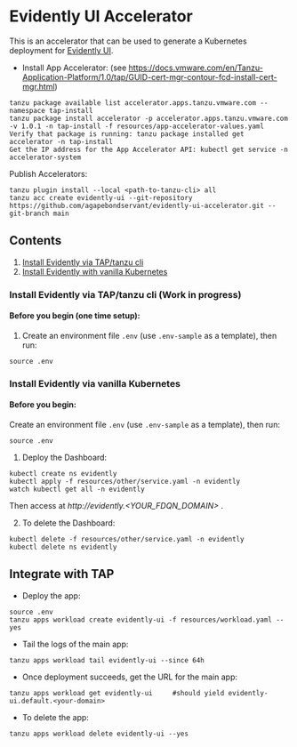 # Evidently UI Accelerator

This is an accelerator that can be used to generate a Kubernetes deployment for [Evidently UI](https://www.evidentlyai.com/).

* Install App Accelerator: (see https://docs.vmware.com/en/Tanzu-Application-Platform/1.0/tap/GUID-cert-mgr-contour-fcd-install-cert-mgr.html)
```
tanzu package available list accelerator.apps.tanzu.vmware.com --namespace tap-install
tanzu package install accelerator -p accelerator.apps.tanzu.vmware.com -v 1.0.1 -n tap-install -f resources/app-accelerator-values.yaml
Verify that package is running: tanzu package installed get accelerator -n tap-install
Get the IP address for the App Accelerator API: kubectl get service -n accelerator-system
```

Publish Accelerators:
```
tanzu plugin install --local <path-to-tanzu-cli> all
tanzu acc create evidently-ui --git-repository https://github.com/agapebondservant/evidently-ui-accelerator.git --git-branch main
```

## Contents
1. [Install Evidently via TAP/tanzu cli](#tanzu)
2. [Install Evidently with vanilla Kubernetes](#k8s)

### Install Evidently via TAP/tanzu cli<a name="tanzu"/> (Work in progress)

#### Before you begin (one time setup):
1. Create an environment file `.env` (use `.env-sample` as a template), then run:
```
source .env
```

### Install Evidently via vanilla Kubernetes<a name="k8s"/>

#### Before you begin:
Create an environment file `.env` (use `.env-sample` as a template), then run:
```
source .env
```

1. Deploy the Dashboard:
```
kubectl create ns evidently
kubectl apply -f resources/other/service.yaml -n evidently
watch kubectl get all -n evidently
```

Then access at _http://evidently.<YOUR_FDQN_DOMAIN>_ .

2. To delete the Dashboard:
```
kubectl delete -f resources/other/service.yaml -n evidently
kubectl delete ns evidently
```

## Integrate with TAP

* Deploy the app:
```
source .env
tanzu apps workload create evidently-ui -f resources/workload.yaml --yes
```

* Tail the logs of the main app:
```
tanzu apps workload tail evidently-ui --since 64h
```

* Once deployment succeeds, get the URL for the main app:
```
tanzu apps workload get evidently-ui     #should yield evidently-ui.default.<your-domain>
```

* To delete the app:
```
tanzu apps workload delete evidently-ui --yes
```
